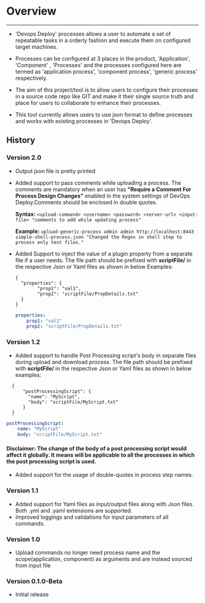 # Overview

---

* 'Devops Deploy' processes allows a user to automate a set of repeatable tasks in a orderly fashion and execute them on configured target machines.

* Processes can be configured at 3 places in the product, 'Application', 'Component' , 'Processes' and the processes configured here are termed as 'application process', 'component process', 'generic process' respectively.

* The aim of this project/tool is to allow users to configure their processes in a source code repo like GIT and make it their single source truth and place for users to collaborate to enhance their processes. 

* This tool currently allows users to use json format to define processes and works with existing processes in 'Devops Deploy'.


## History

### Version 2.0
* Output json file is pretty printed 

* Added support to pass comments while uploading a process. The comments are mandatory when an user has **"Require a Comment For Process Design Changes"** enabled in the system settings of DevOps Deploy.Comments should be enclosed in double quotes. 

    **Syntax:** `<upload-command> <username> <password> <server-url> <input-file> "comments to add while updating process"`
    
    **Example:** `upload-generic-process admin admin http://localhost:8443 simple-shell-process.json "Changed the Regex in shell step to process only text files."`
  

* Added Support to inject the value of a plugin property from a separate file if a user needs. The file path should be prefixed with **scriptFile/** in the respective Json or Yaml files as shown in below Examples:

    ```json5
    { 
      "properties": {
            "prop1": "val1",
            "prop2": "scriptFile/PropDetails.txt"
      }
    }
    ```
    
    ```yaml
    properties:
        prop1: "val1"
        prop2: "scriptFile/PropDetails.txt"
    ```

### Version 1.2
* Added support to handle Post Processing script's body in separate files during upload and download process. The file path should be prefixed with **scriptFile/** in the respective Json or Yaml files as shown in below examples:

```json5 
  {
      "postProcessingScript": {
        "name": "MyScript",
        "body": "scriptFile/MyScript.txt"
      }
  }
```

```yaml
postProcessingScript:
    name: "MyScript"
    body: "scriptFile/MyScript.txt"
```

#### Disclaimer: The change of the body of a post processing script would affect it globally. It means will be applicable to all the processes in which the post processing script is used.

* Added support for the usage of double-quotes in process step names.

### Version 1.1
* Added support for Yaml files as input/output files along with Json files. Both .yml and .yaml extensions are supported.
* Improved loggings and validations for input parameters of all commands.

### Version 1.0
* Upload commands no longer need process name and the scope(application, component) as arguments and are instead sourced from input file

### Version 0.1.0-Beta

* Initial release